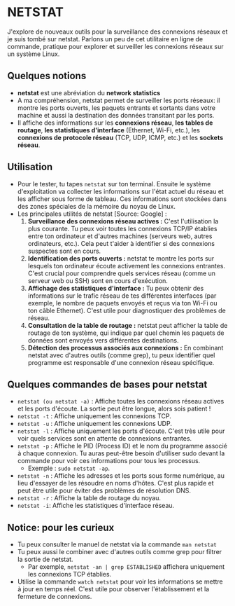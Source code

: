 # NETSTAT

J'explore de nouveaux outils pour la surveillance des connexions réseaux et je suis tombé sur netstat.
Parlons un peu de cet utilitaire en ligne de commande, pratique pour explorer et surveiller les connexions réseaux sur un système Linux.

## Quelques notions

- **netstat** est une abréviation du **network statistics**
- A ma compréhension, netstat permet de surveiller les ports réseaux: il montre les ports ouverts, les paquets entrants et sortants dans votre machine et aussi la destination des données transitant par les ports.
- Il affiche des informations sur les **connexions réseau**, **les tables de routage**, **les statistiques d'interface** (Ethernet, Wi-Fi, etc.), les **connexions de protocole réseau** (TCP, UDP, ICMP, etc.) et les **sockets réseau**.

## Utilisation

- Pour le tester, tu tapes `netstat` sur ton terminal. Ensuite le système d'exploitation va collecter les informations sur l'état actuel du réseau et les afficher sous forme de tableau. Ces informations sont stockées dans des zones spéciales de la mémoire du noyau de Linux.
- Les principales utilités de netstat [Source: Google] :
  1. **Surveillance des connexions réseau actives :** C'est l'utilisation la plus courante. Tu peux voir toutes les connexions TCP/IP établies entre ton ordinateur et d'autres machines (serveurs web, autres ordinateurs, etc.). Cela peut t'aider à identifier si des connexions suspectes sont en cours.
  2. **Identification des ports ouverts :** netstat te montre les ports sur lesquels ton ordinateur écoute activement les connexions entrantes. C'est crucial pour comprendre quels services réseau (comme un serveur web ou SSH) sont en cours d'exécution.
  3. **Affichage des statistiques d'interface :** Tu peux obtenir des informations sur le trafic réseau de tes différentes interfaces (par exemple, le nombre de paquets envoyés et reçus via ton Wi-Fi ou ton câble Ethernet). C'est utile pour diagnostiquer des problèmes de réseau.
  4. **Consultation de la table de routage :** netstat peut afficher la table de routage de ton système, qui indique par quel chemin les paquets de données sont envoyés vers différentes destinations.
  5. **Détection des processus associés aux connexions :** En combinant netstat avec d'autres outils (comme grep), tu peux identifier quel programme est responsable d'une connexion réseau spécifique.

## Quelques commandes de bases pour netstat

- `netstat (ou netstat -a)` : Affiche toutes les connexions réseau actives et les ports d'écoute. La sortie peut être longue, alors sois patient !
- `netstat -t` : Affiche uniquement les connexions TCP.
- `netstat -u` : Affiche uniquement les connexions UDP.
- `netstat -l` : Affiche uniquement les ports d'écoute. C'est très utile pour voir quels services sont en attente de connexions entrantes.
- `netstat -p` : Affiche le PID (Process ID) et le nom du programme associé à chaque connexion. Tu auras peut-être besoin d'utiliser sudo devant la commande pour voir ces informations pour tous les processus. 
   - Exemple : `sudo netstat -ap`. 
- `netstat -n` : Affiche les adresses et les ports sous forme numérique, au lieu d'essayer de les résoudre en noms d'hôtes. C'est plus rapide et peut être utile pour éviter des problèmes de résolution DNS.
- `netstat -r` : Affiche la table de routage du noyau.
- `netstat -i`: Affiche les statistiques d'interface réseau.

## Notice: pour les curieux 

- Tu peux consulter le manuel de netstat via la commande `man netstat`
- Tu peux aussi le combiner avec d'autres outils comme grep pour filtrer la sortie de netstat. 
  - Par exemple, `netstat -an | grep ESTABLISHED` affichera uniquement les connexions TCP établies.
- Utilise la commande `watch netstat` pour voir les informations se mettre à jour en temps réel. C'est utile pour observer l'établissement et la fermeture de connexions.